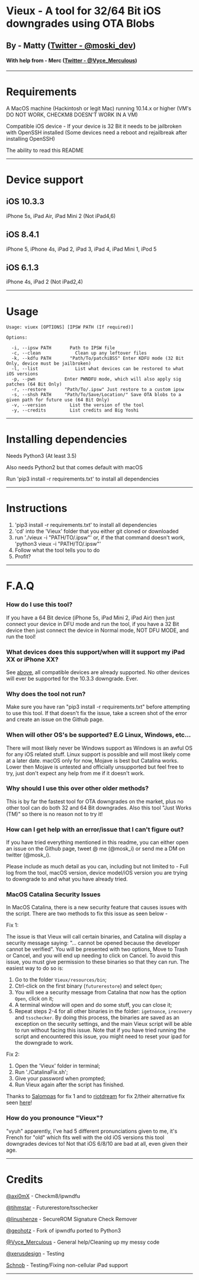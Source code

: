 # Vieux - A tool for 32/64 Bit iOS downgrades using OTA Blobs

## By - Matty ([Twitter - @moski_dev](https://twitter.com/moski_dev))
#### With help from - Merc ([Twitter - @Vyce_Merculous](https://twitter.com/Vyce_Merculous))

-----------------
# Requirements
A MacOS machine (Hackintosh or legit Mac) running 10.14.x or higher (VM's DO NOT WORK, CHECKM8 DOESN'T WORK IN A VM)

Compatible iOS device - If your device is 32 Bit it needs to be jailbroken with OpenSSH installed (Some devices need a reboot and rejailbreak after installing OpenSSH)

The ability to read this README

-----------------
# Device support

## iOS 10.3.3
iPhone 5s, iPad Air, iPad Mini 2 (Not iPad4,6)

## iOS 8.4.1
iPhone 5, iPhone 4s, iPad 2, iPad 3, iPad 4, iPad Mini 1, iPod 5

## iOS 6.1.3
iPhone 4s, iPad 2 (Not iPad2,4)

-----------------

# Usage
```
Usage: viuex [OPTIONS] [IPSW PATH (If required)]

Options:

  -i, --ipsw PATH		Path to IPSW file
  -c, --clean			  Clean up any leftover files
  -k, --kdfu PATH		"Path/To/patchiBSS" Enter KDFU mode (32 Bit Only, device must be jailbroken)
  -l, --list			  List what devices can be restored to what iOS versions
  -p, --pwn           Enter PWNDFU mode, which will also apply sig patches (64 Bit Only)
  -r, --restore		  "Path/To/.ipsw" Just restore to a custom ipsw
  -s, --shsh PATH	  "Path/To/Save/Location/" Save OTA blobs to a given path for future use (64 Bit Only)
  -v, --version			List the version of the tool
  -y, --credits			List credits and Big Yoshi

```



-----------------
# Installing dependencies

Needs Python3 (At least 3.5)

Also needs Python2 but that comes default with macOS

Run 'pip3 install -r requirements.txt' to install all dependencies

-----------------
# Instructions

1. 'pip3 install -r requirements.txt' to install all dependencies
2. 'cd' into the 'Vieux' folder that you either git cloned or downloaded
3. run './vieux -i "PATH/TO/.ipsw"' or, if the that command doesn't work, 'python3 vieux -i "PATH/TO/.ipsw"'
4. Follow what the tool tells you to do
5. Profit?
-----------------
# F.A.Q
### How do I use this tool?
If you have a 64 Bit device (iPhone 5s, iPad Mini 2, iPad Air) then just connect your device in DFU mode and run the tool, if you have a 32 Bit device then just connect the device in Normal mode, NOT DFU MODE, and run the tool!

### What devices does this support/when will it support my iPad XX or iPhone XX?
See [above](#device-support), all compatible devices are already supported. No other devices will ever be supported for the 10.3.3 downgrade. Ever.

### Why does the tool not run?
Make sure you have ran "pip3 install -r requirements.txt" before attempting to use this tool. If that doesn't fix the issue, take a screen shot of the error and create an issue on the Github page.

### When will other OS's be supported? E.G Linux, Windows, etc...
There will most likely never be Windows support as Windows is an awful OS for any iOS related stuff. Linux support is possible and will most likely come at a later date. macOS only for now, Mojave is best but Catalina works. Lower then Mojave is untested and officially unsupported but feel free to try, just don't expect any help from me if it doesn't work.

### Why should I use this over other older methods?
This is by far the fastest tool for OTA downgrades on the market, plus no other tool can do both 32 and 64 Bit downgrades. Also this tool "Just Works (TM)" so there is no reason not to try it!

### How can I get help with an error/issue that I can't figure out?
If you have tried everything mentioned in this readme, you can either open an issue on the Github page, tweet @ me (@mosk_i) or send me a DM on twitter (@mosk_i).

Please include as much detail as you can, including but not limited to - Full log from the tool, macOS version, device model/iOS version you are trying to downgrade to and what you have already tried.

### MacOS Catalina Security Issues
In MacOS Catalina, there is a new security feature that causes issues with the script. There are two methods to fix this issue as seen below -

Fix 1:

The issue is that Vieux will call certain binaries, and Catalina will display a security message saying: "... cannot be opened because the developer cannot be verified". You will be presented with two options, Move to Trash or Cancel, and you will end up needing to click on Cancel. To avoid this issue, you must give permission to these binaries so that they can run. The easiest way to do so is:
1. Go to the folder `Vieux/resources/bin`;
2. Ctrl-click on the first binary (`futurerestore`) and select `Open`;
3. You will see a security message from Catalina that now has the option `Open`, click on it;
4. A terminal window will open and do some stuff, you can close it;
5. Repeat steps 2-4 for all other binaries in the folder: `igetnonce`, `irecovery` and `tsschecker`.
By doing this process, the binaries are saved as an exception on the security settings, and the main Vieux script will be able to run without facing this issue.
Note that if you have tried running the script and encountered this issue, you might need to reset your ipad for the downgrade to work.

Fix 2:

1. Open the 'Vieux' folder in terminal;
2. Run './CatalinaFix.sh';
3. Give your password when prompted;
4. Run Vieux again after the script has finished. 

Thanks to [Salompas](https://github.com/Salompas) for fix 1 and to [riotdream](https://github.com/riotdream) for fix 2/their alternative fix seen [here](https://github.com/MatthewPierson/Vieux/issues/126#issuecomment-612641213)!

### How do you pronounce "Vieux"?
"vyuh" apparently, I've had 5 different pronunciations given to me, it's French for "old" which fits well with the old iOS versions this tool downgrades devices to! Not that iOS 6/8/10 are bad at all, even given their age.

-----------------
# Credits

[@axi0mX](https://twitter.com/axi0mX) - Checkm8/ipwndfu

[@tihmstar](https://twitter.com/tihmstar) - Futurerestore/tsschecker

[@linushenze](https://twitter.com/LinusHenze) - SecureROM Signature Check Remover

[@geohotz](https://twitter.com/realGeorgeHotz) - Fork of ipwndfu ported to Python3

[@Vyce_Merculous](https://twitter.com/Vyce_Merculous) - General help/Cleaning up my messy code

[@xerusdesign](https://twitter.com/xerusdesign) - Testing

[Schnob](https://github.com/Schnob) - Testing/Fixing non-cellular iPad support

-----------------
